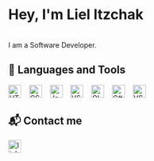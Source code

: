 # Hey, I'm Liel Itzchak
<br> I am a Software Developer.
## 🔨 Languages and Tools
<div align="left">
    <img alt="HTML5" width="26px" src="https://raw.github.com/LielAmar/Portfolio/master/public/svgs/html5.svg" />&nbsp;&nbsp;&nbsp;
  <img alt="CSS3" width="26px" src="https://raw.github.com/LielAmar/Portfolio/master/public/svgs/css3.svg" />&nbsp;&nbsp;&nbsp;
    <img alt="JavaScript" width="26px" src="https://raw.github.com/LielAmar/Portfolio/master/public/svgs/javascript.svg" />&nbsp;&nbsp;&nbsp;
  <img alt="VSCode"     width="26px" src="https://raw.github.com/LielAmar/Portfolio/master/public/svgs/vscode.svg" />&nbsp;&nbsp;&nbsp;
<img alt="GIT"        width="26px" src="https://raw.github.com/LielAmar/Portfolio/master/public/svgs/git.svg" />&nbsp;&nbsp;&nbsp;
    <img alt="C#"         width="26px" src="https://raw.github.com/LielAmar/Portfolio/master/public/svgs/csharp.svg" />&nbsp;&nbsp;&nbsp;
  <img alt="VS"         width="26px" src="https://raw.github.com/LielAmar/Portfolio/master/public/svgs/vs.svg" />&nbsp;&nbsp;&nbsp;

## 📬 Contact me
<a href="https://www.linkedin.com/in/lielitzchak/">   <img alt="linkedin" width="26px" src="https://raw.github.com/LielAmar/Portfolio/master/public/svgs/linkedin_colored.svg"/></a>

